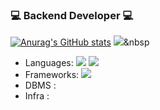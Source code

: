 ### 💻 Backend Developer 💻
[![Anurag's GitHub stats](https://github-readme-stats.vercel.app/api?username=loyu78&show_icons=true&theme=cobalt)](https://github.com/anuraghazra/github-readme-stats)
<img src="https://img.shields.io/badge/쓰고자하는_텍스트-컬러코드?style=flat-square&logo=simpleicons에서_아이콘이름&logoColor=white"/></a>&nbsp 
- Languages: <img src="https://img.shields.io/badge/Python-3766AB?style=flat-square&logo=Python&logoColor=white"/></a> <img src="https://img.shields.io/badge/PHP-#777BB4?style=flat-square&logo=PhpStorm&logoColor=white"/></a>
- Frameworks: <img src="https://img.shields.io/badge/PHP-#777BB4?style=flat-square&logo=PhpStorm&logoColor=white"/></a>
- DBMS : 
- Infra :

